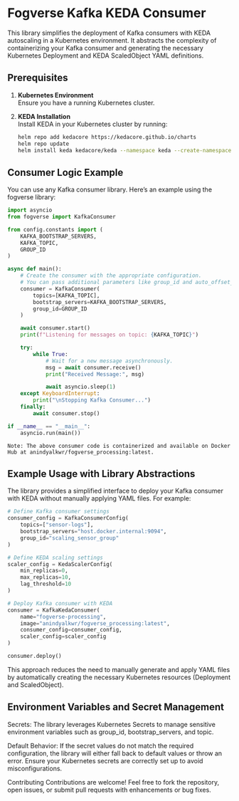 # Fogverse Kafka KEDA Consumer

This library simplifies the deployment of Kafka consumers with KEDA autoscaling in a Kubernetes environment. It abstracts the complexity of containerizing your Kafka consumer and generating the necessary Kubernetes Deployment and KEDA ScaledObject YAML definitions.

## Prerequisites

1. **Kubernetes Environment**  
   Ensure you have a running Kubernetes cluster.

2. **KEDA Installation**  
   Install KEDA in your Kubernetes cluster by running:

   ```sh
   helm repo add kedacore https://kedacore.github.io/charts
   helm repo update
   helm install keda kedacore/keda --namespace keda --create-namespace
   ```

## Consumer Logic Example
You can use any Kafka consumer library. Here’s an example using the fogverse library:

```python
import asyncio
from fogverse import KafkaConsumer

from config.constants import (
    KAFKA_BOOTSTRAP_SERVERS, 
    KAFKA_TOPIC,
    GROUP_ID
)

async def main():
    # Create the consumer with the appropriate configuration.
    # You can pass additional parameters like group_id and auto_offset_reset here.
    consumer = KafkaConsumer(
        topics=[KAFKA_TOPIC],
        bootstrap_servers=KAFKA_BOOTSTRAP_SERVERS,
        group_id=GROUP_ID
    )

    await consumer.start()
    print(f"Listening for messages on topic: {KAFKA_TOPIC}")

    try:
        while True:
            # Wait for a new message asynchronously.
            msg = await consumer.receive()
            print("Received Message:", msg)

            await asyncio.sleep(1)
    except KeyboardInterrupt:
        print("\nStopping Kafka Consumer...")
    finally:
        await consumer.stop()

if __name__ == "__main__":
    asyncio.run(main())
```

    Note: The above consumer code is containerized and available on Docker Hub at anindyalkwr/fogverse_processing:latest.

## Example Usage with Library Abstractions
The library provides a simplified interface to deploy your Kafka consumer with KEDA without manually applying YAML files. For example:

```python
# Define Kafka consumer settings
consumer_config = KafkaConsumerConfig(
    topics=["sensor-logs"],
    bootstrap_servers="host.docker.internal:9094",
    group_id="scaling_sensor_group"
)

# Define KEDA scaling settings
scaler_config = KedaScalerConfig(
    min_replicas=0,
    max_replicas=10,
    lag_threshold=10
)

# Deploy Kafka consumer with KEDA
consumer = KafkaKedaConsumer(
    name="fogverse-processing",
    image="anindyalkwr/fogverse_processing:latest",
    consumer_config=consumer_config,
    scaler_config=scaler_config
)

consumer.deploy()
```
This approach reduces the need to manually generate and apply YAML files by automatically creating the necessary Kubernetes resources (Deployment and ScaledObject).

## Environment Variables and Secret Management
Secrets:
The library leverages Kubernetes Secrets to manage sensitive environment variables such as group_id, bootstrap_servers, and topic.

Default Behavior:
If the secret values do not match the required configuration, the library will either fall back to default values or throw an error. Ensure your Kubernetes secrets are correctly set up to avoid misconfigurations.

Contributing
Contributions are welcome! Feel free to fork the repository, open issues, or submit pull requests with enhancements or bug fixes.